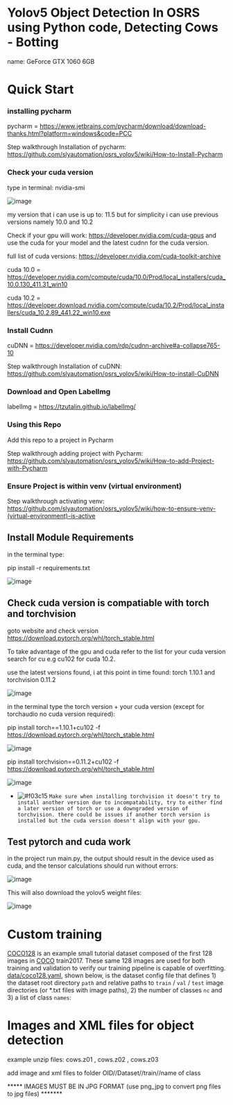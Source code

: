 

# Yolov5 Object Detection In OSRS using Python code, Detecting Cows - Botting

name: GeForce GTX 1060 6GB

# Quick Start

### installing pycharm


pycharm = https://www.jetbrains.com/pycharm/download/download-thanks.html?platform=windows&code=PCC

Step walkthrough Installation of pycharm: https://github.com/slyautomation/osrs_yolov5/wiki/How-to-Install-Pycharm

### Check your cuda version

type in terminal: nvidia-smi

![image](https://user-images.githubusercontent.com/81003470/147712277-5b1fae1d-33b2-4ff0-a4de-19ef762e1b14.png)

my version that i can use is up to: 11.5 but for simplicity i can use previous versions namely 10.0 and 10.2

Check if your gpu will work: https://developer.nvidia.com/cuda-gpus and use the cuda for your model and the latest cudnn for the cuda version.

full list of cuda versions: https://developer.nvidia.com/cuda-toolkit-archive

cuda 10.0 = https://developer.nvidia.com/compute/cuda/10.0/Prod/local_installers/cuda_10.0.130_411.31_win10

cuda 10.2 = https://developer.download.nvidia.com/compute/cuda/10.2/Prod/local_installers/cuda_10.2.89_441.22_win10.exe

### Install Cudnn

cuDNN = https://developer.nvidia.com/rdp/cudnn-archive#a-collapse765-10

Step walkthrough Installation of cuDNN: https://github.com/slyautomation/osrs_yolov5/wiki/How-to-install-CuDNN

### Download and Open LabelImg

labelImg = https://tzutalin.github.io/labelImg/


### Using this Repo

Add this repo to a project in Pycharm

Step walkthrough adding project with Pycharm: https://github.com/slyautomation/osrs_yolov5/wiki/How-to-add-Project-with-Pycharm

### Ensure Project is within venv (virtual environment)

Step walkthrough activating venv: https://github.com/slyautomation/osrs_yolov5/wiki/how-to-ensure-venv-(virtual-environment)-is-active

## Install Module Requirements

in the terminal type:

pip install -r requirements.txt

![image](https://user-images.githubusercontent.com/81003470/147746531-aa622ccb-d6a0-4310-85b7-4775f8b0732a.png)

## Check cuda version is compatiable with torch and torchvision

goto website and check version https://download.pytorch.org/whl/torch_stable.html

To take advantage of the gpu and cuda refer to the list for your cuda version search for cu<version of cuda no spaces or fullstops> e.g cu102 for cuda 10.2.
  
use the latest versions found, i at this point in time found: torch 1.10.1 and torchvision 0.11.2

  ![image](https://user-images.githubusercontent.com/81003470/147751626-8be13bfb-e97d-4642-81db-20955f2a41ad.png)
  
  in the terminal type the torch version + your cuda version (except for torchaudio no cuda version required):
  
  pip install torch==1.10.1+cu102 -f https://download.pytorch.org/whl/torch_stable.html
  
  ![image](https://user-images.githubusercontent.com/81003470/147749033-c5de2a74-5365-444c-93c1-f5d9f75512c4.png)

  pip install torchvision==0.11.2+cu102 -f https://download.pytorch.org/whl/torch_stable.html
  
  ![image](https://user-images.githubusercontent.com/81003470/147749284-9411be6f-f000-4bf9-a167-b0d214b977f5.png)

- ![#f03c15](https://via.placeholder.com/15/f03c15/000000?text=+) `Make sure when installing torchvision it doesn't try to install another version due to incompatability, try to either find a later version of torch or use a downgraded version of torchvision. there could be issues if another torch version is installed but the cuda version doesn't align with your gpu.`

## Test pytorch and cuda work
  
in the project run main.py, the output should result in the device used as cuda, and the tensor calculations should run without errors:
  
  ![image](https://user-images.githubusercontent.com/81003470/147753127-c97b0ce4-e9c6-49d4-a817-f9a71928e240.png)

  This will also download the yolov5 weight files:
  
  ![image](https://user-images.githubusercontent.com/81003470/147753307-5c3df94e-206b-4bac-8f2d-8a5e7301c010.png)

# Custom training
  
<p><a href="https://www.kaggle.com/ultralytics/coco128" rel="nofollow">COCO128</a> is an example small tutorial dataset composed of the first 128 images in <a href="http://cocodataset.org/#home" rel="nofollow">COCO</a> train2017. These same 128 images are used for both training and validation to verify our training pipeline is capable of overfitting. <a href="https://github.com/ultralytics/yolov5/blob/master/data/coco128.yaml">data/coco128.yaml</a>, shown below, is the dataset config file that defines 1) the dataset root directory <code>path</code> and relative paths to <code>train</code> / <code>val</code> / <code>test</code> image directories (or *.txt files with image paths), 2) the number of classes <code>nc</code> and 3) a list of class <code>names</code>:</p>
  
# Images and XML files for object detection
example unzip files: cows.z01 , cows.z02 , cows.z03

add image and xml files to folder OID//Dataset//train//name of class

***** IMAGES MUST BE IN JPG FORMAT (use png_jpg to convert png files to jpg files) *******
